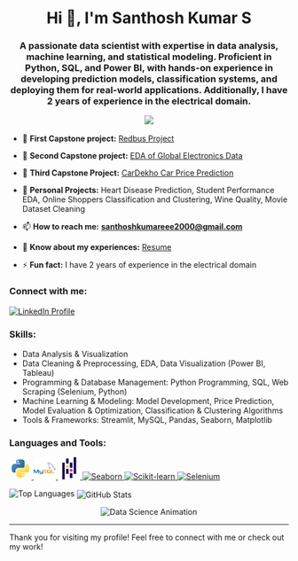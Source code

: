 <h1 align="center">Hi 👋, I'm Santhosh Kumar S</h1>
<h3 align="center">A passionate data scientist with expertise in data analysis, machine learning, and statistical modeling. Proficient in Python, SQL, and Power BI, with hands-on experience in developing prediction models, classification systems, and deploying them for real-world applications. Additionally, I have 2 years of experience in the electrical domain.</h3>

<p align="center">
  <img src="https://media.giphy.com/media/3oKIPEqDGUULpEU0aQ/giphy.gif" width="50">
</p>

- 🔭 **First Capstone project:** [Redbus Project](https://github.com/SanthoshKumarS13/Rebbus-Project-1)

- 👯 **Second Capstone project:** [EDA of Global Electronics Data](https://github.com/SanthoshKumarS13/EDA_of_Global_Electronics_Data---Project-2)

- 🤝 **Third Capstone Project:** [CarDekho Car Price Prediction](https://github.com/SanthoshKumarS13/Car_Deheko---Vehicle-price-Prediction_-Regression_Algorithm-----Project-3)

- 🌱 **Personal Projects:** Heart Disease Prediction, Student Performance EDA, Online Shoppers Classification and Clustering, Wine Quality, Movie Dataset Cleaning
  
- 📫 **How to reach me:** **santhoshkumareee2000@gmail.com**

- 📄 **Know about my experiences:** [Resume](https://drive.google.com/file/d/1ZtI96xwpOg2Dpjwwk7Sp65IVTvC8hPzb/view?usp=drive_link)

- ⚡ **Fun fact:** I have 2 years of experience in the electrical domain

<h3 align="left">Connect with me:</h3>
<p align="left">
<a href="https://linkedin.com/in/www.linkedin.com/in/santhosh-kumar-selvam-015705184" target="blank"><img align="center" src="https://raw.githubusercontent.com/rahuldkjain/github-profile-readme-generator/master/src/images/icons/Social/linked-in-alt.svg" alt="LinkedIn Profile" height="30" width="40" /></a>
</p>

<h3 align="left">Skills:</h3>
<ul>
  <li>Data Analysis & Visualization</li>
  <li>Data Cleaning & Preprocessing, EDA, Data Visualization (Power BI, Tableau)</li>
  <li>Programming & Database Management: Python Programming, SQL, Web Scraping (Selenium, Python)</li>
  <li>Machine Learning & Modeling: Model Development, Price Prediction, Model Evaluation & Optimization, Classification & Clustering Algorithms</li>
  <li>Tools & Frameworks: Streamlit, MySQL, Pandas, Seaborn, Matplotlib</li>
</ul>

<h3 align="left">Languages and Tools:</h3>
<p align="left"> 
  <a href="https://www.python.org" target="_blank" rel="noreferrer"> <img src="https://raw.githubusercontent.com/devicons/devicon/master/icons/python/python-original.svg" alt="Python" width="40" height="40"/> </a> 
  <a href="https://www.mysql.com/" target="_blank" rel="noreferrer"> <img src="https://raw.githubusercontent.com/devicons/devicon/master/icons/mysql/mysql-original-wordmark.svg" alt="MySQL" width="40" height="40"/> </a> 
  <a href="https://pandas.pydata.org/" target="_blank" rel="noreferrer"> <img src="https://raw.githubusercontent.com/devicons/devicon/2ae2a900d2f041da66e950e4d48052658d850630/icons/pandas/pandas-original.svg" alt="Pandas" width="40" height="40"/> </a> 
  <a href="https://seaborn.pydata.org/" target="_blank" rel="noreferrer"> <img src="https://seaborn.pydata.org/_images/logo-mark-lightbg.svg" alt="Seaborn" width="40" height="40"/> </a> 
  <a href="https://scikit-learn.org/" target="_blank" rel="noreferrer"> <img src="https://upload.wikimedia.org/wikipedia/commons/0/05/Scikit_learn_logo_small.svg" alt="Scikit-learn" width="40" height="40"/> </a> 
  <a href="https://www.selenium.dev" target="_blank" rel="noreferrer"> <img src="https://raw.githubusercontent.com/detain/svg-logos/780f25886640cef088af994181646db2f6b1a3f8/svg/selenium-logo.svg" alt="Selenium" width="40" height="40"/> </a> 
</p>

<p><img align="left" src="https://github-readme-stats.vercel.app/api/top-langs?username=santhoshkumars13&show_icons=true&locale=en&layout=compact" alt="Top Languages" /></p>

<p>&nbsp;<img align="center" src="https://github-readme-stats.vercel.app/api?username=santhoshkumars13&show_icons=true&locale=en" alt="GitHub Stats" /></p>

<p align="center">
  <img src="[https://media.giphy.com/media/xT0GqF4mR20GkTlofg/giphy.gif](https://i.giphy.com/media/v1.Y2lkPTc5MGI3NjExd2VkbXlvMGg0eWNxc2w3ZDR4ZmUxaHM3ZjBoY3plaml1azg5bXYxdyZlcD12MV9pbnRlcm5hbF9naWZfYnlfaWQmY3Q9Zw/4FQMuOKR6zQRO/giphy.gif )" width="400" alt="Data Science Animation">
</p>

---

Thank you for visiting my profile! Feel free to connect with me or check out my work!
